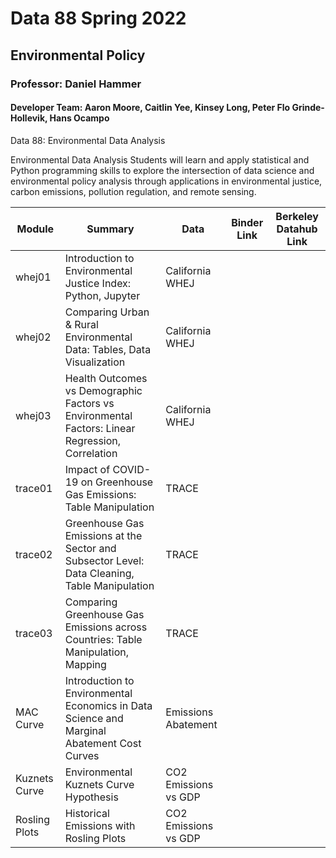 # Data 88 Spring 2022
## Environmental Policy
### Professor: Daniel Hammer
#### Developer Team: Aaron Moore, Caitlin Yee, Kinsey Long, Peter Flo Grinde-Hollevik, Hans Ocampo

Data 88: Environmental Data Analysis

Environmental Data Analysis
Students will learn and apply statistical and Python programming skills to explore the intersection of data science and environmental policy analysis through applications in environmental justice, carbon emissions, pollution regulation, and remote sensing.

| Module | Summary                                                               | Data                                                   | Binder Link          |Berkeley Datahub Link          |
|----------|-----------------------------------------------------------------------|--------------------------------------------------------|------------------------|------------------------|
| whej01 | Introduction to Environmental Justice Index:  Python, Jupyter| California WHEJ | | |
| whej02 | Comparing Urban & Rural Environmental Data: Tables, Data Visualization | California WHEJ | | |
| whej03 | Health Outcomes vs Demographic Factors vs Environmental Factors: Linear Regression, Correlation | California WHEJ | | |
| trace01 | Impact of COVID-19 on Greenhouse Gas Emissions: Table Manipulation | TRACE | | |
| trace02 | Greenhouse Gas Emissions at the Sector and Subsector Level: Data Cleaning, Table Manipulation| TRACE | | |
| trace03 | Comparing Greenhouse Gas Emissions across Countries: Table Manipulation, Mapping| TRACE | | |
| MAC Curve | Introduction to Environmental Economics in Data Science and Marginal Abatement Cost Curves | Emissions Abatement | | |
| Kuznets Curve | Environmental Kuznets Curve Hypothesis | CO2 Emissions vs GDP | | |
| Rosling Plots | Historical Emissions with Rosling Plots | CO2 Emissions vs GDP | | |

